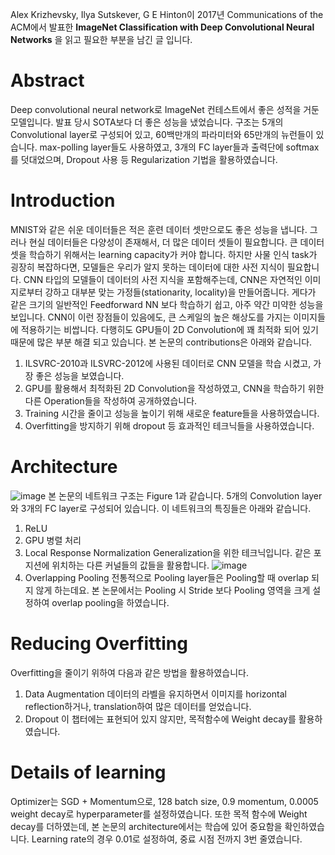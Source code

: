 Alex Krizhevsky, Ilya  Sutskever, G E Hinton이 2017년 Communications of the ACM에서 발표한 **ImageNet Classification with Deep Convolutional Neural Networks** 을 읽고 필요한 부분을 남긴 글 입니다.

# Abstract
Deep convolutional neural network로 ImageNet 컨테스트에서 좋은 성적을 거둔 모델입니다. 발표 당시 SOTA보다 더 좋은 성능을 냈었습니다.
구조는 5개의 Convolutional layer로 구성되어 있고, 60백만개의 파라미터와 65만개의 뉴런들이 있습니다. max-polling layer들도 사용하였고, 3개의 FC layer들과 출력단에 softmax를 덧대었으며, Dropout 사용 등 Regularization 기법을 활용하였습니다.

# Introduction
MNIST와 같은 쉬운 데이터들은 적은 훈련 데이터 셋만으로도 좋은 성능을 냅니다.
그러나 현실 데이터들은 다양성이 존재해서, 더 많은 데이터 셋들이 필요합니다.
큰 데이터 셋을 학습하기 위해서는 learning capacity가 커야 합니다. 하지만 사물 인식 task가 굉장히 복잡하다면, 모델들은 우리가 알지 못하는 데이터에 대한 사전 지식이 필요합니다. CNN 타입의 모델들이 데이터의 사전 지식을 포함해주는데, CNN은 자연적인 이미지로부터 강하고 대부분 맞는 가정들(stationarity, locality)을 만들어줍니다. 게다가 같은 크기의 일반적인 Feedforward NN 보다 학습하기 쉽고, 아주 약간 미약한 성능을 보입니다.
CNN이 이런 장점들이 있음에도, 큰 스케일의 높은 해상도를 가지는 이미지들에 적용하기는 비쌉니다. 다행히도 GPU들이 2D Convolution에 꽤 최적화 되어 있기 때문에 많은 부분 해결 되고 있습니다.
본 논문의 contributions은 아래와 같습니다.
1. ILSVRC-2010과 ILSVRC-2012에 사용된 데이터로 CNN 모델을 학습 시켰고, 가장 좋은 성능을 보였습니다.
2. GPU를 활용해서 최적화된 2D Convolution을 작성하였고, CNN을 학습하기 위한 다른 Operation들을 작성하여 공개하였습니다.
3. Training 시간을 줄이고 성능을 높이기 위해 새로운 feature들을 사용하였습니다.
4. Overfitting을 방지하기 위해 dropout 등 효과적인 테크닉들을 사용하였습니다.


# Architecture
![image](https://user-images.githubusercontent.com/11609881/113373871-c68e4980-93a6-11eb-9152-7cb5984df86d.png)
본 논문의 네트워크 구조는 Figure 1과 같습니다. 5개의 Convolution layer와 3개의 FC layer로 구성되어 있습니다. 이 네트워크의 특징들은 아래와 같습니다.

1. ReLU
2. GPU 병렬 처리 
3. Local Response Normalization
Generalization을 위한 테크닉입니다. 같은 포지션에 위치하는 다른 커널들의 값들을 활용합니다.
![image](https://user-images.githubusercontent.com/11609881/113378006-dc087100-93b0-11eb-861b-3d058a0aaa69.png)
4. Overlapping Pooling
전통적으로 Pooling layer들은 Pooling할 때 overlap 되지 않게 하는데요. 본 논문에서는 Pooling 시 Stride 보다 Pooling 영역을 크게 설정하여 overlap pooling을 하였습니다.

# Reducing Overfitting
Overfitting을 줄이기 위하여  다음과 같은 방법을 활용하였습니다.

1. Data Augmentation
데이터의 라벨을 유지하면서 이미지를 horizontal reflection하거나, translation하여 많은 데이터를 얻었습니다.
2. Dropout
이 챕터에는 표현되어 있지 않지만, 목적함수에 Weight decay를 활용하였습니다.

# Details of learning
Optimizer는 SGD + Momentum으로, 128 batch size, 0.9 momentum, 0.0005 weight decay로 hyperparameter를 설정하였습니다. 또한 목적 함수에 Weight decay를 더하였는데, 본 논문의 architecture에서는 학습에 있어 중요함을 확인하였습니다. Learning rate의 경우 0.01로 설정하여, 중료 시점 전까지 3번 줄였습니다.
<!--stackedit_data:
eyJoaXN0b3J5IjpbLTEyMTI1OTY3MjgsLTIwMjgxMjg0NjQsMT
c2MzAyODQxMl19
-->